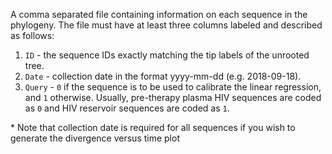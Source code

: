 A comma separated file containing information on each sequence in the phylogeny. The file must have at least three columns labeled and described as follows:

1. `ID` - the sequence IDs exactly matching the tip labels of the unrooted tree.
2. `Date` - collection date in the format yyyy-mm-dd (e.g. 2018-09-18).
3. `Query` - `0` if the sequence is to be used to calibrate the linear regression, and `1` otherwise. Usually, pre-therapy plasma HIV sequences are coded as `0` and HIV reservoir sequences are coded as `1`.

\* Note that collection date is required for all sequences if you wish to generate the divergence versus time plot
